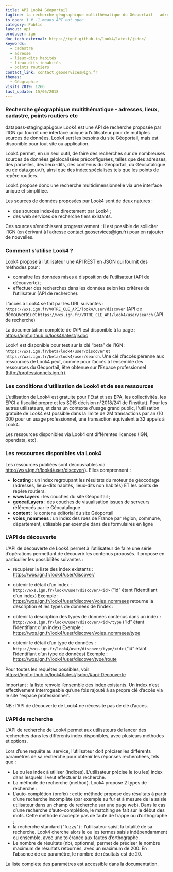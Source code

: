 ```yaml
---
title: API Look4 Géoportail
tagline: la recherche géographique multithématique du Géoportail - adresses, lieux, cadastre, points routiers, etc
is_open: 1 # -1 means API not open
category: Public
layout: api
producer: ign
doc_tech_external: https://ignf.github.io/look4/latest/jsdoc/
keywords:
  - cadastre
  - adresse
  - lieux-dits habités
  - lieux-dits inhabités
  - points routiers
contact_link: contact.geoservices@ign.fr
themes:
  - Géographie
visits_2019: 1266
last_update: 15/05/2018
---
```


### Recherche géographique multithématique - adresses, lieux, cadastre, points routiers etc

datapass-staging.api.gouv
Look4 est une API de recherche proposée par l’IGN qui fournit une interface unique à l’utilisateur pour de multiples sources de données. Look4 sert les besoins du site Géoportail, mais est disponible pour tout site ou application.

Look4 permet, en un seul outil, de faire des recherches sur de nombreuses sources de données géolocalisées préconfigurées, telles que des adresses, des parcelles, des lieux-dits, des contenus du Géoportail, du Géocatalogue ou de data.gouv.fr, ainsi que des index spécialisés tels que les points de repère routiers.

Look4 propose donc une recherche multidimensionnelle via une interface unique et simplifiée.

Les sources de données proposées par Look4 sont de deux natures :

- des sources indexées directement par Look4 ;
- des web services de recherche tiers existants.

Ces sources s’enrichissent progressivement : il est possible de solliciter l’IGN (en écrivant à l’adresse contact.geoservices@ign.fr) pour en rajouter de nouvelles.

### Comment s’utilise Look4 ?

Look4 propose à l’utilisateur une API REST en JSON qui fournit des méthodes pour :

- connaître les données mises à disposition de l’utilisateur (API de découverte) ;
- effectuer des recherches dans les données selon les critères de l’utilisateur (API de recherche).

L’accès à Look4 se fait par les URL suivantes : `https://wxs.ign.fr/VOTRE_CLE_API/look4/user/discover` (API de découverte) et `https://wxs.ign.fr/VOTRE_CLE_API/look4/user/search` (API de recherche)

La documentation complète de l’API est disponible à la page : https://ignf.github.io/look4/latest/jsdoc

Look4 est disponible pour test sur la clé “beta” de l’IGN : `https://wxs.ign.fr/beta/look4/user/discover` et `https://wxs.ign.fr/beta/look4/user/search`. Une clé d’accès pérenne aux ressources de Look4 peut, comme pour l’accès à l’ensemble des ressources du Géoportail, être obtenue sur l’Espace professionnel (http://professionnels.ign.fr).

### Les conditions d'utilisation de Look4 et de ses ressources

L'utilisation de Look4 est gratuite pour l'Etat et ses EPA, les collectivités, les EPCI à fiscalité propre et les SDIS décision n°2018/241 de l'institut).
Pour les autres utilisateurs, et dans un contexte d'usage grand public, l'utilisation gratuite de Look4 est possible dans la limite de 2M transactions par an (10 000 pour un usage professionnel, une transaction équivalent à 32 appels à Look4.

Les ressources disponibles via Look4 ont différentes licences (IGN, opendata, etc).

### Les ressources disponibles via Look4

Les ressources publiées sont découvrables via http://wxs.ign.fr/look4/user/discover/). Elles comprennent :

- **locating** : un index regroupant les résultats du moteur de géocodage (adresses, lieux-dits habités, lieux-dits non habités) ET les points de repère routiers.
- **wwwLayers** : les couches du site Géoportail ;
- **geocatLayers** : des couches de visualisation issues de serveurs référencés par le Géocatalogue
- **content** : le contenu éditorial du site Géoportail
- **voies_nommees** : un index des rues de France par région, commune, département, utilisable par exemple dans des formulaires en ligne

### L’API de découverte

L'API de découverte de Look4 permet à l’utilisateur de faire une série d’opérations permettant de découvrir les contenus proposés. Il propose en particulier les possibilités suivantes :

- récupérer la liste des index existants : https://wxs.ign.fr/look4/user/discover/
- obtenir le détail d’un index : `http://wxs.ign.fr/look4/user/discover/<id>` (“id” étant l’identifiant d’un index)
  Exemple : https://wxs.ign.fr/look4/user/discover/voies_nommees retourne la description et les types de données de l’index :

- obtenir la description des types de données contenus dans un index : `http://wxs.ign.fr/look4/user/discover/<id>/type` (“id” étant l’identifiant d’un index)
  Exemple : https://wxs.ign.fr/look4/user/discover/voies_nommees/type
- obtenir le détail d’un type de données : `https://wxs.ign.fr/look4/user/discover/type/<id>` (“id” étant l’identifiant d’un type de données)
  Exemple : https://wxs.ign.fr/look4/user/discover/type/route

Pour toutes les requêtes possibles, voir https://ignf.github.io/look4/latest/jsdoc/#api-Decouverte

Important : la liste renvoie l’ensemble des index existants. Un index n’est effectivement interrogeable qu’une fois rajouté à sa propre clé d’accès via le site "espace professionnel".

NB : l’API de découverte de Look4 ne nécessite pas de clé d’accès.

### L’API de recherche

L'API de recherche de Look4 permet aux utilisateurs de lancer des recherches dans les différents index disponibles, avec plusieurs méthodes et options.

Lors d’une requête au service, l’utilisateur doit préciser les différents paramètres de sa recherche pour obtenir les réponses recherchées, tels que :

- Le ou les index à utiliser (indices). L’utilisateur précise le (ou les) index dans lesquels il veut effectuer la recherche.
- La méthode de recherche (method). Look4 propose 2 types de recherche :
- L’auto-complétion (prefix) : cette méthode propose des résultats à partir d’une recherche incomplète (par exemple au fur et à mesure de la saisie utilisateur dans un champ de recherche sur une page web). Dans le cas d’une recherche d’auto-complétion, le matching se fait sur le début des mots. Cette méthode n’accepte pas de faute de frappe ou d’orthographe ;
- la recherche standard ("fuzzy") : l’utilisateur saisit la totalité de sa recherche. Look4 cherche alors le ou les termes saisis indépendamment ou ensemble, avec une tolérance aux fautes d’orthographe.
- Le nombre de résultats (nb), optionnel, permet de préciser le nombre maximum de résultats retournés, avec un maximum de 200. En l’absence de ce paramètre, le nombre de résultats est de 20.

La liste complète des paramètres est accessible dans la documentation.
